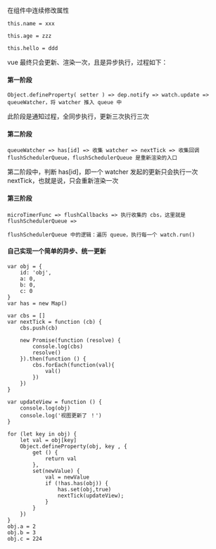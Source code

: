在组件中连续修改属性

```
this.name = xxx

this.age = zzz

this.hello = ddd
```

vue 最终只会更新、渲染一次，且是异步执行，过程如下：

#### 第一阶段

```
Object.defineProperty( setter ) => dep.notify => watch.update => queueWatcher，将 watcher 推入 queue 中

```

此阶段是通知过程，全同步执行，更新三次执行三次

#### 第二阶段

```
queueWatcher => has[id] => 收集 watcher => nextTick => 收集回调 flushSchedulerQueue，flushSchedulerQueue 是重新渲染的入口

```
第二阶段中，判断 has[id]，即一个 watcher 发起的更新只会执行一次 nextTick，也就是说，只会重新渲染一次

#### 第三阶段

```
microTimerFunc => flushCallbacks => 执行收集的 cbs，这里就是 flushSchedulerQueue =>

flushSchedulerQueue 中的逻辑：遍历 queue，执行每一个 watch.run()
```

#### 自己实现一个简单的异步、统一更新

```
var obj = {
    id: 'obj',
    a: 0,
    b: 0,
    c: 0
}
var has = new Map()

var cbs = []
var nextTick = function (cb) {
    cbs.push(cb)

    new Promise(function (resolve) {
        console.log(cbs)
        resolve()
    }).then(function () {
        cbs.forEach(function(val){
            val()
        })
    })
}

var updateView = function () {
    console.log(obj)
    console.log('视图更新了 ！')
}

for (let key in obj) {
    let val = obj[key]
    Object.defineProperty(obj, key , {
        get () {
            return val
        },
        set(newValue) {
            val = newValue
            if (!has.has(obj)) {
                has.set(obj,true)
                nextTick(updateView);
            }
        }
    })
}
obj.a = 2
obj.b = 3
obj.c = 224
```




